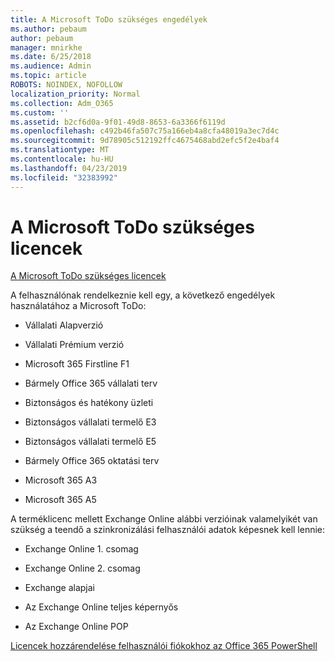 ```yaml
---
title: A Microsoft ToDo szükséges engedélyek
ms.author: pebaum
author: pebaum
manager: mnirkhe
ms.date: 6/25/2018
ms.audience: Admin
ms.topic: article
ROBOTS: NOINDEX, NOFOLLOW
localization_priority: Normal
ms.collection: Adm_O365
ms.custom: ''
ms.assetid: b2cf6d0a-9f01-49d8-8653-6a3366f6119d
ms.openlocfilehash: c492b46fa507c75a166eb4a8cfa48019a3ec7d4c
ms.sourcegitcommit: 9d78905c512192ffc4675468abd2efc5f2e4baf4
ms.translationtype: MT
ms.contentlocale: hu-HU
ms.lasthandoff: 04/23/2019
ms.locfileid: "32383992"
---
```

# <a name="required-licenses-for-microsoft-todo"></a>A Microsoft ToDo szükséges licencek

[A Microsoft ToDo szükséges licencek](https://support.office.com/article/381e9d1b-c500-49b5-973e-890fd86528d7.aspx)
  
A felhasználónak rendelkeznie kell egy, a következő engedélyek használatához a Microsoft ToDo:
  
- Vállalati Alapverzió
    
- Vállalati Prémium verzió
    
- Microsoft 365 Firstline F1
    
- Bármely Office 365 vállalati terv
    
- Biztonságos és hatékony üzleti
    
- Biztonságos vállalati termelő E3
    
- Biztonságos vállalati termelő E5
    
- Bármely Office 365 oktatási terv
    
- Microsoft 365 A3
    
- Microsoft 365 A5
    
A terméklicenc mellett Exchange Online alábbi verzióinak valamelyikét van szükség a teendő a szinkronizálási felhasználói adatok képesnek kell lennie: 
  
- Exchange Online 1. csomag
    
- Exchange Online 2. csomag
    
- Exchange alapjai
    
- Az Exchange Online teljes képernyős
    
- Az Exchange Online POP
    
[Licencek hozzárendelése felhasználói fiókokhoz az Office 365 PowerShell](https://docs.microsoft.com/office365/enterprise/powershell/assign-licenses-to-user-accounts-with-office-365-powershell )
  

